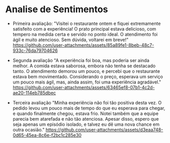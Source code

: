 # Analise de Sentimentos
* Primeira avaliação:
"Visitei o restaurante ontem e fiquei extremamente satisfeito com a experiência! O prato principal estava delicioso, com tempero na medida certa e servido no ponto ideal. O atendimento foi ágil e muito atencioso. Sem dúvida, voltarei em breve!"
https://github.com/user-attachments/assets/85a89fe1-8beb-48c7-933c-76da79704626

* Segunda avaliação
"A experiência foi boa, mas poderia ser ainda melhor. A comida estava saborosa, embora não tenha se destacado tanto. O atendimento demorou um pouco, e percebi que o restaurante estava bem movimentado. Considerando o preço, esperava um serviço um pouco mais ágil, mas, ainda assim, foi uma experiência agradável."
https://github.com/user-attachments/assets/63465ef8-07b1-4c2d-ae20-114eb785dbec

* Terceira avaliação
  "Minha experiência não foi tão positiva desta vez. O pedido levou um pouco mais de tempo do que eu esperava para chegar, e quando finalmente chegou, estava frio. Notei também que a equipe parecia bem atarefada e não tão atenciosa. Apesar disso, espero que seja apenas um episódio isolado, e talvez eu dê uma nova chance em outra ocasião."
  https://github.com/user-attachments/assets/d3eaa748-0d65-45ea-8c6e-f2bc1c285e30

